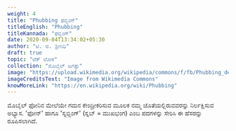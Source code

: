 ```yaml
---
weight: 4
title: "Phubbing ಫಬ್ಬಿಂಗ್"
titleEnglish: "Phubbing"
titleKannada: "ಫಬ್ಬಿಂಗ್"
date: 2020-09-04T13:34:02+05:30
author: "ಟಿ. ಜಿ. ಶ್ರೀನಿಧಿ"
draft: true
topic: "ಟೆಕ್ ಲೋಕ"
collection: "ಮೊಬೈಲ್ ಜಗತ್ತು"
image: "https://upload.wikimedia.org/wikipedia/commons/f/fb/Phubbing_descripci%C3%B3.jpg"
imageCreditsText: "Image from Wikimedia Commons"
knowMoreLink: "https://en.wikipedia.org/wiki/Phubbing"
---
```



ಮೊಬೈಲ್ ಫೋನಿನ ಮೇಲೆಯೇ ಗಮನ ಕೇಂದ್ರೀಕರಿಸುವ ಮೂಲಕ ನಮ್ಮ ಜೊತೆಯಲ್ಲಿರುವವರನ್ನು ನಿರ್ಲಕ್ಷಿಸುವ ಅಭ್ಯಾಸ. 'ಫೋನ್' ಹಾಗೂ 'ಸ್ನಬ್ಬಿಂಗ್' (ಸ್ನಬ್ = ಮುಖಭಂಗ) ಎಂಬ ಪದಗಳನ್ನು ಸೇರಿಸಿ ಈ ಹೆಸರನ್ನು ರೂಪಿಸಲಾಗಿದೆ.